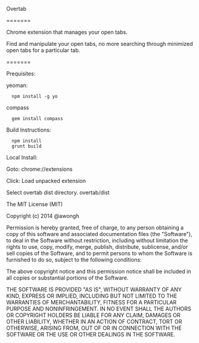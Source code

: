 Overtab

=======

Chrome extension that manages your open tabs.

Find and manipulate your open tabs, no more searching through minimized open tabs for a particular tab. 

=======

Prequisites:
  
  yeoman:
  ```
    npm install -g yo
  ```
  
  compass
  ```
    gem install compass
  ```
  
Build Instructions:

```
  npm install
  grunt build
```
Local Install:

  Goto:
  chrome://extensions

  Click:
  Load unpacked extension

  Select overtab dist directory. overtab/dist

The MIT License (MIT)

Copyright (c) 2014 @awongh

Permission is hereby granted, free of charge, to any person obtaining a copy
of this software and associated documentation files (the "Software"), to deal
in the Software without restriction, including without limitation the rights
to use, copy, modify, merge, publish, distribute, sublicense, and/or sell
copies of the Software, and to permit persons to whom the Software is
furnished to do so, subject to the following conditions:

The above copyright notice and this permission notice shall be included in all
copies or substantial portions of the Software.

THE SOFTWARE IS PROVIDED "AS IS", WITHOUT WARRANTY OF ANY KIND, EXPRESS OR
IMPLIED, INCLUDING BUT NOT LIMITED TO THE WARRANTIES OF MERCHANTABILITY,
FITNESS FOR A PARTICULAR PURPOSE AND NONINFRINGEMENT. IN NO EVENT SHALL THE
AUTHORS OR COPYRIGHT HOLDERS BE LIABLE FOR ANY CLAIM, DAMAGES OR OTHER
LIABILITY, WHETHER IN AN ACTION OF CONTRACT, TORT OR OTHERWISE, ARISING FROM,
OUT OF OR IN CONNECTION WITH THE SOFTWARE OR THE USE OR OTHER DEALINGS IN THE
SOFTWARE.
